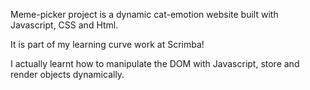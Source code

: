 Meme-picker project is a dynamic cat-emotion website built with Javascript, CSS and Html.

It is part of my learning curve work at Scrimba!

I actually learnt how to manipulate the DOM with Javascript, store and render objects dynamically.

